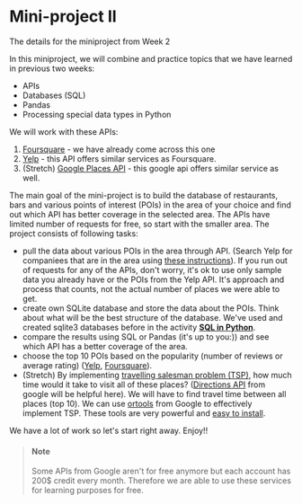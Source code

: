 # Mini-project II
The details for the miniproject from Week 2


In this miniproject, we will combine and practice topics that we have learned in previous two weeks:
- APIs
- Databases (SQL)
- Pandas
- Processing special data types in Python

We will work with these APIs:
1. [Foursquare](https://developer.foursquare.com/places) - we have already come across this one
2. [Yelp](https://www.yelp.com/developers/documentation/v3/get_started) - this API offers similar services as Foursquare.
3. (Stretch) [Google Places API](https://developers.google.com/places/web-service/intro) - this google api offers similar service as well.

The main goal of the mini-project is to build the database of restaurants, bars and various points of interest (POIs) in the area of your choice and find out which API has better coverage in the selected area. The APIs have limited number of requests for free, so start with the smaller area. The project consists of following tasks:

- pull the data about various POIs in the area through API. (Search Yelp for companiees that are in the area using [these instructions](https://www.yelp.com/developers/documentation/v3/business_search)). If you run out of requests for any of the APIs, don't worry, it's ok to use only sample data you already have or the POIs from the Yelp API. It's approach and process that counts, not the actual number of places we were able to get.
- create own SQLite database and store the data about the POIs. Think about what will be the best structure of the database. We've used and created sqlite3 databases before in the activity [**SQL in Python**](https://data.compass.lighthouselabs.ca/b9e08cd5-68c6-490c-a32b-a66f01bf53e1).
- compare the results using SQL or Pandas (it's up to you:)) and see which API has a better coverage of the area.
- choose the top 10 POIs based on the popularity (number of reviews or average rating) ([Yelp](https://www.yelp.com/developers/documentation/v3/business), [Foursquare](https://developer.foursquare.com/docs/api-reference/venues/details/)).
- (Stretch) By implementing [travelling salesman problem (TSP)](https://en.wikipedia.org/wiki/Travelling_salesman_problem), how much time would it take to visit all of these places? ([Directions API](https://developers.google.com/maps/documentation/directions/start) from google will be helpful here). We will have to find travel time between all places (top 10). We can use [ortools](https://developers.google.com/optimization/routing/tsp) from Google to effectively implement TSP. These tools are very powerful and [easy to install](https://developers.google.com/optimization/install).

We have a lot of work so let's start right away. Enjoy!!


> #### Note
> Some APIs from Google aren't for free anymore but each account has 200$ credit every month. Therefore we are able to use these services for learning purposes for free.

